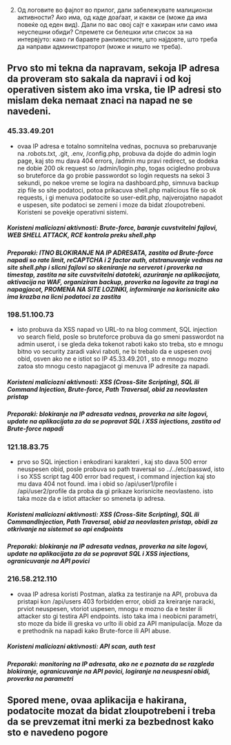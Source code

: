 2. Од логовите во фајлот во прилог, дали забележувате малиционзи активности? Ако има, од каде доаѓаат, и какви се (може да има повеќе од еден вид). Дали по вас овој сајт е хакиран или само има неуспешни обиди? Спремете си белешки или список за на интервјуто: како ги баравте ранливостите, што најдовте, што треба да направи администраторот (може и ништо не треба).

## Prvo sto mi tekna da napravam, sekoja IP adresa da proveram sto sakala da napravi i od koj operativen sistem ako ima vrska, tie IP adresi sto mislam deka nemaat znaci na napad ne se navedeni.

### 45.33.49.201
- ovaa IP adresa e totalno somnitelna vednas, pocnuva so prebaruvanje na .robots.txt, .git, .env, /config.php, probuva da dojde do admin login page, kaj sto mu dava 404 errors, /admin mu pravi redirect, se dodeka ne dobie 200 ok request so /admin/login.php, togas ocigledno probuva so bruteforce da go probie passwordot so login requests na sekoi 3 sekundi, po nekoe vreme se logira na dashboard.php, simnuva backup zip file so site podatoci, potoa prikacuva shell.php malicious file so ok requests, i gi menuva podatocite so user-edit.php, najverojatno napadot e uspesen, site podatoci se zemeni i moze da bidat zloupotrebeni. Koristeni se povekje operativni sistemi.
##### Koristeni maliciozni aktivnosti: Brute-force, baranje cuvstvitelni fajlovi, WEB SHELL ATTACK, RCE kontrola preku shell.php
##### Preporaki: ITNO BLOKIRANJE NA IP ADRESATA, zastita od Brute-force napadi so rate limit, reCAPTCHA i 2 factor auth, otstranuvanje vednas na site shell.php i slicni fajlovi so skeniranje na serverot i proverka na timestap, zastita na site cuvstvitelni datoteki, azuriranje na aplikacijata, aktivacija na WAF, organiziran backup, proverka na logovite za tragi na napagjacot, PROMENA NA SITE LOZINKI, informiranje na korisnicite ako ima krazba na licni podatoci za zastita

### 198.51.100.73
- isto probuva da XSS napad vo URL-to na blog comment, SQL injection vo search field, posle so bruteforce probuva da go smeni passwordot na admin userot, i se gleda deka tokenot raboti kako sto treba, sto e mnogu bitno vo security zaradi vakvi raboti, ne bi trebalo da e uspesen ovoj obid, osven ako ne e istiot so IP 45.33.49.201 , sto e mnogu mozno zatoa sto mnogu cesto napagjacot gi menuva IP adresite za napadi.
##### Koristeni maliciozni aktivnosti: XSS (Cross-Site Scripting), SQL ili Command Injection, Brute-force, Path Traversal, obid za neovlasten pristap
##### Preporaki: blokiranje na IP adresata vednas, proverka na site logovi, update na aplikacijata za da se popravat SQL i XSS injections, zastita od Brute-force napadi

### 121.18.83.75
- prvo so SQL injection i enkodirani karakteri , kaj sto dava 500 error neuspesen obid, posle probuva so path traversal so ../../etc/passwd, isto i so XSS script tag 400 error bad request, i command injection kaj sto mu dava 404 not found. ima i obid so /api/user1/profile i /api/user2/profile da proba da gi prikaze korisnicite neovlasteno. isto taka moze da e istiot attacker so smeneta ip adresa.
##### Koristeni maliciozni aktivnosti: XSS (Cross-Site Scripting), SQL ili CommandInjection, Path Traversal, obid za neovlasten pristap, obidi za otkrivanje na sistemot so api endpoints
##### Preporaki: blokiranje na IP adresata vednas, proverka na site logovi, update na aplikacijata za da se popravat SQL i XSS injections, ogranicuvanje na API povici

### 216.58.212.110
- ovaa IP adresa koristi Postman, alatka za testiranje na API, probuva da pristapi kon /api/users 403 forbidden error, obidi za kreiranje naracki, prviot neuspesen, vtoriot uspesen, mnogu e mozno da e tester ili attacker sto gi testira API endpoints. isto taka ima i neobicni parametri, sto moze da bide ili greska vo urlto ili obid za API manipulacija. Moze da e prethodnik na napadi kako Brute-force ili API abuse.
##### Koristeni maliciozni aktivnosti: API scan, auth test
##### Preporaki: monitoring na IP adresata, ako ne e poznata da se razgleda blokiranje, ogranicuvanje na API povici, logiranje na neuspesni obidi, proverka na parametri

## Spored mene, ovaa aplikacija e hakirana, podatocite mozat da bidat zloupotrebeni i treba da se prevzemat itni merki za bezbednost kako sto e navedeno pogore
